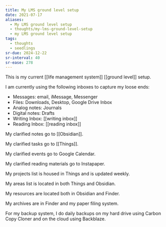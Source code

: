 ```yaml
---
title: My LMS ground level setup
date: 2021-07-17
aliases:
  - My LMS ground level setup
  - thoughts/my-lms-ground-level-setup
  - my LMS ground level setup
tags:
  - thoughts
  - seedlings
sr-due: 2024-12-22
sr-interval: 40
sr-ease: 278
---
```

This is my current [[life management system]] [[ground level]] setup.

I am currently using the following inboxes to capture my loose ends:

- Messages: email, iMessage, Messenger
- Files: Downloads, Desktop, Google Drive Inbox
- Analog notes: Journals
- Digital notes: Drafts
- Writing Inbox: [[writing inbox]]
- Reading Inbox: [[reading inbox]]

My clarified notes go to [[Obsidian]].

My clarified tasks go to [[Things]].

My clarified events go to Google Calendar.

My clarified reading materials go to Instapaper.

My projects list is housed in Things and is updated weekly.

My areas list is located in both Things and Obsidian.

My resources are located both in Obsidian and Finder.

My archives are in Finder and my paper filing system.

For my backup system, I do daily backups on my hard drive using Carbon Copy Cloner and on the cloud using Backblaze.